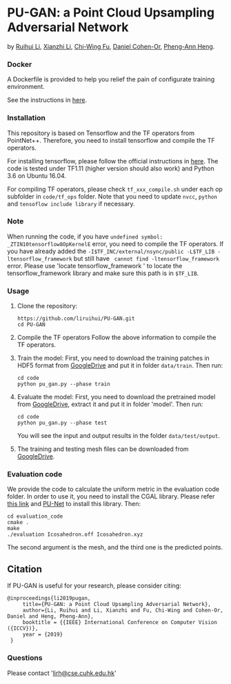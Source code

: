 # PU-GAN: a Point Cloud Upsampling Adversarial Network
by [Ruihui Li](https://liruihui.github.io/), [Xianzhi Li](https://nini-lxz.github.io/), [Chi-Wing Fu](http://www.cse.cuhk.edu.hk/~cwfu/), [Daniel Cohen-Or](https://www.cs.tau.ac.il/~dcor/), [Pheng-Ann Heng](http://www.cse.cuhk.edu.hk/~pheng/). 



### Docker
A Dockerfile is provided to help you relief the pain of configurate training environment. 

See the instructions in [here](./Docker).

### Installation
This repository is based on Tensorflow and the TF operators from PointNet++. Therefore, you need to install tensorflow and compile the TF operators. 

For installing tensorflow, please follow the official instructions in [here](https://www.tensorflow.org/install/install_linux). The code is tested under TF1.11 (higher version should also work) and Python 3.6 on Ubuntu 16.04.

For compiling TF operators, please check `tf_xxx_compile.sh` under each op subfolder in `code/tf_ops` folder. Note that you need to update `nvcc`, `python` and `tensoflow include library` if necessary. 

### Note
When running the code, if you have `undefined symbol: _ZTIN10tensorflow8OpKernelE` error, you need to compile the TF operators. If you have already added the `-I$TF_INC/external/nsync/public -L$TF_LIB -ltensorflow_framework` but still have ` cannot find -ltensorflow_framework` error. Please use 'locate tensorflow_framework
' to locate the tensorflow_framework library and make sure this path is in `$TF_LIB`.

### Usage

1. Clone the repository:

   ```shell
   https://github.com/liruihui/PU-GAN.git
   cd PU-GAN
   ```
   
2. Compile the TF operators
   Follow the above information to compile the TF operators. 
   
3. Train the model:
    First, you need to download the training patches in HDF5 format from [GoogleDrive](https://drive.google.com/open?id=13ZFDffOod_neuF3sOM0YiqNbIJEeSKdZ) and put it in folder `data/train`.
    Then run:
   ```shell
   cd code
   python pu_gan.py --phase train
   ```

4. Evaluate the model:
    First, you need to download the pretrained model from [GoogleDrive](https://drive.google.com/open?id=12kWoB0-_tflq65RNpJEnNGTTwPXa6IOH), extract it and put it in folder 'model'.
    Then run:
   ```shell
   cd code
   python pu_gan.py --phase test
   ```
   You will see the input and output results in the folder `data/test/output`.
   
5. The training and testing mesh files can be downloaded from [GoogleDrive](https://drive.google.com/open?id=1BNqjidBVWP0_MUdMTeGy1wZiR6fqyGmC).

### Evaluation code
We provide the code to calculate the uniform metric in the evaluation code folder. In order to use it, you need to install the CGAL library. Please refer [this link](https://www.cgal.org/download/linux.html) and  [PU-Net](https://github.com/yulequan/PU-Net) to install this library.
Then:
   ```shell
   cd evaluation_code
   cmake .
   make
   ./evaluation Icosahedron.off Icosahedron.xyz
   ```
The second argument is the mesh, and the third one is the predicted points.

## Citation

If PU-GAN is useful for your research, please consider citing:

    @inproceedings{li2019pugan,
         title={PU-GAN: a Point Cloud Upsampling Adversarial Network},
         author={Li, Ruihui and Li, Xianzhi and Fu, Chi-Wing and Cohen-Or, Daniel and Heng, Pheng-Ann},
         booktitle = {{IEEE} International Conference on Computer Vision ({ICCV})},
         year = {2019}
     }


### Questions

Please contact 'lirh@cse.cuhk.edu.hk'

